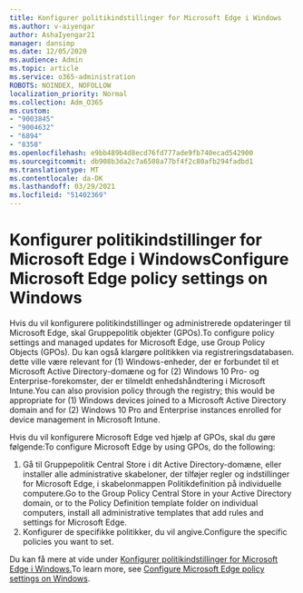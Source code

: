```yaml
---
title: Konfigurer politikindstillinger for Microsoft Edge i Windows
ms.author: v-aiyengar
author: AshaIyengar21
manager: dansimp
ms.date: 12/05/2020
ms.audience: Admin
ms.topic: article
ms.service: o365-administration
ROBOTS: NOINDEX, NOFOLLOW
localization_priority: Normal
ms.collection: Adm_O365
ms.custom:
- "9003845"
- "9004632"
- "6894"
- "8358"
ms.openlocfilehash: e9bb489b4d8ecd76fd777ade9fb740ecad542900
ms.sourcegitcommit: db908b3da2c7a6508a77bf4f2c80afb294fadbd1
ms.translationtype: MT
ms.contentlocale: da-DK
ms.lasthandoff: 03/29/2021
ms.locfileid: "51402369"
---
```

# <a name="configure-microsoft-edge-policy-settings-on-windows"></a><span data-ttu-id="848ff-102">Konfigurer politikindstillinger for Microsoft Edge i Windows</span><span class="sxs-lookup"><span data-stu-id="848ff-102">Configure Microsoft Edge policy settings on Windows</span></span>

<span data-ttu-id="848ff-103">Hvis du vil konfigurere politikindstillinger og administrerede opdateringer til Microsoft Edge, skal Gruppepolitik objekter (GPOs).</span><span class="sxs-lookup"><span data-stu-id="848ff-103">To configure policy settings and managed updates for Microsoft Edge, use Group Policy Objects (GPOs).</span></span> <span data-ttu-id="848ff-104">Du kan også klargøre politikken via registreringsdatabasen. dette ville være relevant for (1) Windows-enheder, der er forbundet til et Microsoft Active Directory-domæne og for (2) Windows 10 Pro- og Enterprise-forekomster, der er tilmeldt enhedshåndtering i Microsoft Intune.</span><span class="sxs-lookup"><span data-stu-id="848ff-104">You can also provision policy through the registry; this would be appropriate for (1) Windows devices joined to a Microsoft Active Directory domain and for (2) Windows 10 Pro and Enterprise instances enrolled for device management in Microsoft Intune.</span></span>

<span data-ttu-id="848ff-105">Hvis du vil konfigurere Microsoft Edge ved hjælp af GPOs, skal du gøre følgende:</span><span class="sxs-lookup"><span data-stu-id="848ff-105">To configure Microsoft Edge by using GPOs, do the following:</span></span>

1. <span data-ttu-id="848ff-106">Gå til Gruppepolitik Central Store i dit Active Directory-domæne, eller installer alle administrative skabeloner, der tilføjer regler og indstillinger for Microsoft Edge, i skabelonmappen Politikdefinition på individuelle computere.</span><span class="sxs-lookup"><span data-stu-id="848ff-106">Go to the Group Policy Central Store in your Active Directory domain, or to the Policy Definition template folder on individual computers, install all administrative templates that add rules and settings for Microsoft Edge.</span></span>
2. <span data-ttu-id="848ff-107">Konfigurer de specifikke politikker, du vil angive.</span><span class="sxs-lookup"><span data-stu-id="848ff-107">Configure the specific policies you want to set.</span></span>

<span data-ttu-id="848ff-108">Du kan få mere at vide under [Konfigurer politikindstillinger for Microsoft Edge i Windows.](https://go.microsoft.com/fwlink/?linkid=2135024)</span><span class="sxs-lookup"><span data-stu-id="848ff-108">To learn more, see [Configure Microsoft Edge policy settings on Windows](https://go.microsoft.com/fwlink/?linkid=2135024).</span></span>
